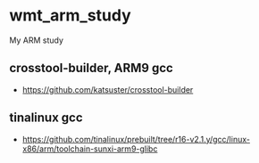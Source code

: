 # wmt_arm_study
My ARM study

## crosstool-builder, ARM9 gcc  
* https://github.com/katsuster/crosstool-builder  

## tinalinux gcc  
* https://github.com/tinalinux/prebuilt/tree/r16-v2.1.y/gcc/linux-x86/arm/toolchain-sunxi-arm9-glibc  
